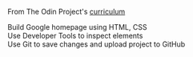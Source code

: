 From The Odin Project's [curriculum](http://www.theodinproject.com/courses/web-development-101/lessons/html-css)

Build Google homepage using HTML, CSS<br>
Use Developer Tools to inspect elements<br>
Use Git to save changes and upload project to GitHub
